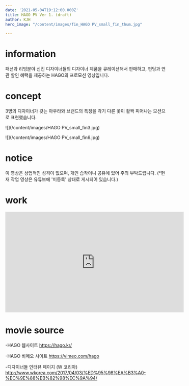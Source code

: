 ```yaml
---
date: '2021-05-04T19:12:00.000Z'
title: HAGO PV Ver 1. (draft)
author: KJH
hero_image: "/content/images/fin_HAGO PV_small_fin_thum.jpg"

---
```

# information

패션과 리빙분야 신진 디자이너들의 디자이너 제품을 큐레이션해서 판매하고, 펀딩과 연관 할인 혜택을 제공하는 HAGO의 프로모션 영상입니다. 

# concept

3명의 디자이너가 갖는 아우라와 브랜드의 특징을 각기 다른 꽃이 활짝 피어나는 모션으로 표현했습니다. 

![](/content/images/HAGO PV_small_fin3.jpg)

![](/content/images/HAGO PV_small_fin6.jpg)

# notice

이 영상은 상업적인 성격이 없으며, 개인 습작이니 공유에 있어 주의 부탁드립니다. (*현재 작업 영상은 유튜브에 '미등록' 상태로 게시되어 있습니다.)

# work

<iframe width="560" height="315" src="https://www.youtube.com/embed/6JtZavS1Qzk" title="YouTube video player" frameborder="0" allow="accelerometer; autoplay; clipboard-write; encrypted-media; gyroscope; picture-in-picture" allowfullscreen></iframe>

# movie source

-HAGO 웹사이트 
<a href="https://hago.kr/" target="blank">https://hago.kr/</a>

-HAGO 비메오 사이트 
<a href="https://vimeo.com/hago" target="blank">https://vimeo.com/hago</a>

-디자이너들 인터뷰 페이지 (W 코리아)
<a href="http://www.wkorea.com/2017/04/03/%ED%95%98%EA%B3%A0-%EC%9E%88%EB%82%98%EC%9A%94/" target="blank">http://www.wkorea.com/2017/04/03/%ED%95%98%EA%B3%A0-%EC%9E%88%EB%82%98%EC%9A%94/</a>

